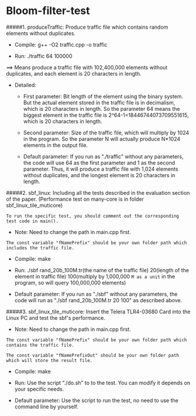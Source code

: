 Bloom-filter-test
=================

#####1. produceTraffic: Produce traffic file which contains random elements without duplicates.

 * Compile:  g++ -O2 traffic.cpp -o traffic

 * Run:      ./traffic 64 100000

==>       Means produce a traffic file with 102,400,000 elements without duplicates, and each element is 20 characters in length.

 * Detailed: 

	* First parameter: Bit length of the element using the binary system. But the actual element stored in the traffic file is in decimalism, which is 20 characters in length.
So the parameter 64 means the biggest element in the traffic file is 2^64-1=18446744073709551615, which is 20 characters in length.

	* Second parameter: Size of the traffic file, which will multiply by 1024 in the program.
So the parameter N will actually produce N*1024 elements in the output file.

	* Default parameter: If you run as "./traffic" without any parameters, the code will use 64 as the first parameter and 1 as the second parameter.
Thus, it will produce a traffic file with 1,024 elements without duplicates, and the longest element is 20 characters in length.

#####2. sbf_linux: Including all the tests described in the evaluation section of the paper. (Performance test on many-core is in folder sbf_linux_tile_muticore)

`To run the specific test, you should comment out the corresponding test code in main().`

* Note:            Need to change the path in main.cpp first. 

`The const variable "fNamePrefix" should be your own folder path which includes the traffic file.`

* Compile:         make

* Run:             ./sbf rand_20b_100M.tr(the name of the traffic file) 20(length of the element in traffic file) 100(multiply by 1,000,000 `M as a unit` in the program, so will query 100,000,000 elements)

* Default parameter: If you run as "./sbf" without any parameters, the code will run as "./sbf rand_20b_100M.tr 20 100" as described above.
                        
#####3. sbf_linux_tile_muticore: Insert the Telera TLR4-03680 Card into the Linux PC and test the sbf's performance.
		    
* Note:           Need to change the path in main.cpp first.

`The const variable "fNamePrefix" should be your own folder path which contains the traffic file.`

`The const variable "fNamePrefixOut" should be your own folder path which will store the result file.`

* Compile:        make

* Run:            Use the script "./do.sh" to to the test. You can modify it depends on your specific needs.

* Default parameter:  Use the script to run the test, no need to use the command line by yourself.   

